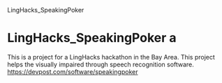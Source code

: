  LingHacks_SpeakingPoker
# LingHacks_SpeakingPoker a
This is a project for a LingHacks hackathon in the Bay Area.
This project helps the visually impaired through speech recognition software.
https://devpost.com/software/speakingpoker
